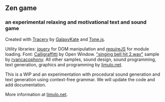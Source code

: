 ## Zen game

### an experimental relaxing and motivational text and sound game

Created with [Tracery](http://tracery.io/) by [GalaxyKate](http://www.galaxykate.com/) and [Tone.js](https://tonejs.github.io/).

Utility libraries: [jquery](jquery.com/) for DOM manipulation and [requireJS](http://www.requirejs.org/) for module loading.
Font: [Calligraffitti](https://fonts.google.com/specimen/Calligraffitti) by Open Window.
["singing bell hit 2.wav"](http://freesound.org/people/ryancacophony/sounds/202017/) sample by [ryancacophony](http://freesound.org/people/ryancacophony/).
All other samples, sound design, sound programming, text generation, graphics and programming by [limulo.net](http://www.limulo.net).

This is a WIP and an experimentation with procedural sound generation and text generation using context-free grammar.
We will update the code and add documentation.

More information at [limulo.net](http://www.limulo.net).
